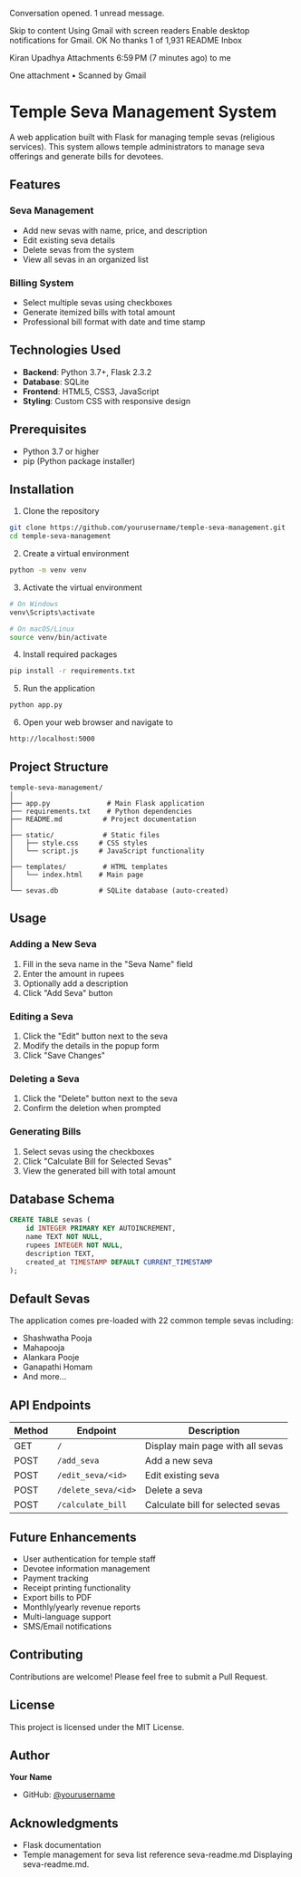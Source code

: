 Conversation opened. 1 unread message.

Skip to content
Using Gmail with screen readers
Enable desktop notifications for Gmail.
   OK  No thanks
1 of 1,931
README
Inbox

Kiran Upadhya
Attachments
6:59 PM (7 minutes ago)
to me


 One attachment
  •  Scanned by Gmail
# Temple Seva Management System

A web application built with Flask for managing temple sevas (religious services). This system allows temple administrators to manage seva offerings and generate bills for devotees.

## Features

### Seva Management
- Add new sevas with name, price, and description
- Edit existing seva details
- Delete sevas from the system
- View all sevas in an organized list

### Billing System
- Select multiple sevas using checkboxes
- Generate itemized bills with total amount
- Professional bill format with date and time stamp

## Technologies Used

- **Backend**: Python 3.7+, Flask 2.3.2
- **Database**: SQLite
- **Frontend**: HTML5, CSS3, JavaScript
- **Styling**: Custom CSS with responsive design

## Prerequisites

- Python 3.7 or higher
- pip (Python package installer)

## Installation

1. Clone the repository
```bash
git clone https://github.com/yourusername/temple-seva-management.git
cd temple-seva-management
```

2. Create a virtual environment
```bash
python -m venv venv
```

3. Activate the virtual environment
```bash
# On Windows
venv\Scripts\activate

# On macOS/Linux
source venv/bin/activate
```

4. Install required packages
```bash
pip install -r requirements.txt
```

5. Run the application
```bash
python app.py
```

6. Open your web browser and navigate to
```
http://localhost:5000
```

## Project Structure

```
temple-seva-management/
│
├── app.py              # Main Flask application
├── requirements.txt    # Python dependencies
├── README.md          # Project documentation
│
├── static/            # Static files
│   ├── style.css     # CSS styles
│   └── script.js     # JavaScript functionality
│
├── templates/         # HTML templates
│   └── index.html    # Main page
│
└── sevas.db          # SQLite database (auto-created)
```

## Usage

### Adding a New Seva
1. Fill in the seva name in the "Seva Name" field
2. Enter the amount in rupees
3. Optionally add a description
4. Click "Add Seva" button

### Editing a Seva
1. Click the "Edit" button next to the seva
2. Modify the details in the popup form
3. Click "Save Changes"

### Deleting a Seva
1. Click the "Delete" button next to the seva
2. Confirm the deletion when prompted

### Generating Bills
1. Select sevas using the checkboxes
2. Click "Calculate Bill for Selected Sevas"
3. View the generated bill with total amount

## Database Schema

```sql
CREATE TABLE sevas (
    id INTEGER PRIMARY KEY AUTOINCREMENT,
    name TEXT NOT NULL,
    rupees INTEGER NOT NULL,
    description TEXT,
    created_at TIMESTAMP DEFAULT CURRENT_TIMESTAMP
);
```

## Default Sevas

The application comes pre-loaded with 22 common temple sevas including:
- Shashwatha Pooja
- Mahapooja
- Alankara Pooje
- Ganapathi Homam
- And more...

## API Endpoints

| Method | Endpoint            | Description                       |
| ------ | ------------------- | --------------------------------- |
| GET    | `/`                 | Display main page with all sevas  |
| POST   | `/add_seva`         | Add a new seva                    |
| POST   | `/edit_seva/<id>`   | Edit existing seva                |
| POST   | `/delete_seva/<id>` | Delete a seva                     |
| POST   | `/calculate_bill`   | Calculate bill for selected sevas |

## Future Enhancements

- User authentication for temple staff
- Devotee information management
- Payment tracking
- Receipt printing functionality
- Export bills to PDF
- Monthly/yearly revenue reports
- Multi-language support
- SMS/Email notifications

## Contributing

Contributions are welcome! Please feel free to submit a Pull Request.

## License

This project is licensed under the MIT License.

## Author

**Your Name**
- GitHub: [@yourusername](https://github.com/yourusername)

## Acknowledgments

- Flask documentation
- Temple management for seva list reference
seva-readme.md
Displaying seva-readme.md.